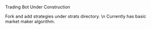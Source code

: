 Trading Bot Under Construction

Fork and add strategies under strats directory. \n
Currently has basic market maker algorithm.
